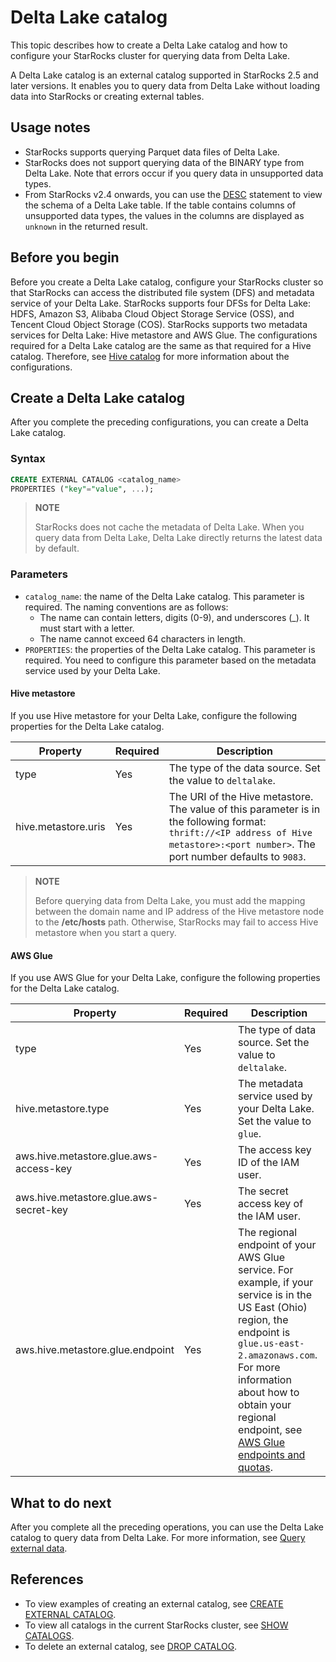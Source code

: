# Delta Lake catalog

This topic describes how to create a Delta Lake catalog and how to configure your StarRocks cluster for querying data from Delta Lake.

A Delta Lake catalog is an external catalog supported in StarRocks 2.5 and later versions. It enables you to query data from Delta Lake without loading data into StarRocks or creating external tables.

## Usage notes

- StarRocks supports querying Parquet data files of Delta Lake.
- StarRocks does not support querying data of the BINARY type from Delta Lake. Note that errors occur if you query data in unsupported data types.
- From StarRocks v2.4 onwards, you can use the [DESC](../../sql-reference/sql-statements/Utility/DESCRIBE.md) statement to view the schema of a Delta Lake table. If the table contains columns of unsupported data types, the values in the columns are displayed as `unknown` in the returned result.

## Before you begin

Before you create a Delta Lake catalog, configure your StarRocks cluster so that StarRocks can access the distributed file system (DFS) and metadata service of your Delta Lake. StarRocks supports four DFSs for Delta Lake: HDFS, Amazon S3, Alibaba Cloud Object Storage Service (OSS), and Tencent Cloud Object Storage (COS). StarRocks supports two metadata services for Delta Lake: Hive metastore and AWS Glue. The configurations required for a Delta Lake catalog are the same as that required for a Hive catalog. Therefore, see [Hive catalog](../catalog/hive_catalog.md#before-you-begin) for more information about the configurations.

## Create a Delta Lake catalog

After you complete the preceding configurations, you can create a Delta Lake catalog.

### Syntax

```SQL
CREATE EXTERNAL CATALOG <catalog_name> 
PROPERTIES ("key"="value", ...);
```

> **NOTE**
>
> StarRocks does not cache the metadata of Delta Lake. When you query data from Delta Lake, Delta Lake directly returns the latest data by default.

### Parameters

- `catalog_name`: the name of the Delta Lake catalog. This parameter is required. The naming conventions are as follows:
  - The name can contain letters, digits (0-9), and underscores (_). It must start with a letter.
  - The name cannot exceed 64 characters in length.
- `PROPERTIES`: the properties of the Delta Lake catalog. This parameter is required. You need to configure this parameter based on the metadata service used by your Delta Lake.

#### Hive metastore

If you use Hive metastore for your Delta Lake, configure the following properties for the Delta Lake catalog.

| **Property**        | **Required** | **Description**                                              |
| ------------------- | ------------ | ------------------------------------------------------------ |
| type                | Yes          | The type of the data source. Set the value to `deltalake`.   |
| hive.metastore.uris | Yes          | The URI of the Hive metastore. The value of this parameter is in the following format: `thrift://<IP address of Hive metastore>:<port number>`. The port number defaults to `9083`. |

> **NOTE**
>
> Before querying data from Delta Lake, you must add the mapping between the domain name and IP address of the Hive metastore node to the **/etc/hosts** path. Otherwise, StarRocks may fail to access Hive metastore when you start a query.

#### AWS Glue

If you use AWS Glue for your Delta Lake, configure the following properties for the Delta Lake catalog.

| **Property**                           | **Required** | **Description**                                              |
| -------------------------------------- | ------------ | ------------------------------------------------------------ |
| type                                   | Yes          | The type of data source. Set the value to `deltalake`.   |
| hive.metastore.type                    | Yes          | The metadata service used by your Delta Lake. Set the value to `glue`. |
| aws.hive.metastore.glue.aws-access-key | Yes          | The access key ID of the IAM user.                           |
| aws.hive.metastore.glue.aws-secret-key | Yes          | The secret access key of the IAM user.                       |
| aws.hive.metastore.glue.endpoint       | Yes          | The regional endpoint of your AWS Glue service. For example, if your service is in the US East (Ohio) region, the endpoint is `glue.us-east-2.amazonaws.com`. For more information about how to obtain your regional endpoint, see [AWS Glue endpoints and quotas](https://docs.aws.amazon.com/general/latest/gr/glue.html). |

## What to do next

After you complete all the preceding operations, you can use the Delta Lake catalog to query data from Delta Lake. For more information, see [Query external data](../catalog/query_external_data.md).

## References

- To view examples of creating an external catalog, see [CREATE EXTERNAL CATALOG](../../sql-reference/sql-statements/data-definition/CREATE%20EXTERNAL%20CATALOG.md).
- To view all catalogs in the current StarRocks cluster, see [SHOW CATALOGS](../../sql-reference/sql-statements/data-manipulation/SHOW%20CATALOGS.md).
- To delete an external catalog, see [DROP CATALOG](../../sql-reference/sql-statements/data-definition/DROP%20CATALOG.md).
